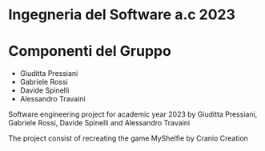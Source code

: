 # Ingegneria del Software a.c 2023

# Componenti del Gruppo
- Giuditta Pressiani
- Gabriele Rossi
- Davide Spinelli
- Alessandro Travaini


Software engineering project for academic year 2023 by Giuditta Pressiani, Gabriele Rossi, Davide Spinelli and Alessandro Travaini 

The project consist of recreating the game MyShelfie by Cranio Creation


